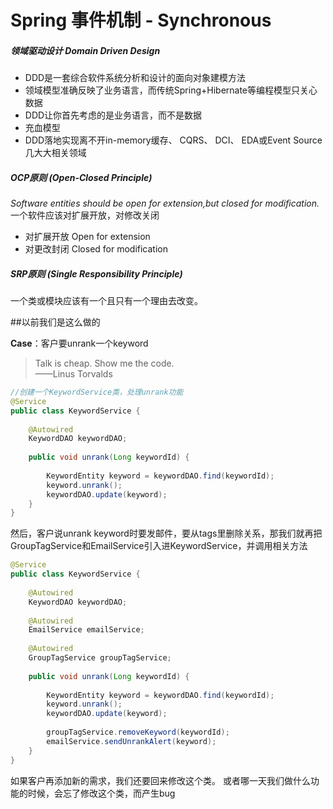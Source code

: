 Spring 事件机制 - Synchronous
=========================

##### 领域驱动设计 Domain Driven Design
- DDD是一套综合软件系统分析和设计的面向对象建模方法
- 领域模型准确反映了业务语言，而传统Spring+Hibernate等编程模型只关心数据
- DDD让你首先考虑的是业务语言，而不是数据
- 充血模型
- DDD落地实现离不开in-memory缓存、 CQRS、 DCI、 EDA或Event Source几大大相关领域

##### OCP原则 (Open-Closed Principle)
*Software entities should be open for extension,but closed for modification.*<br/>
一个软件应该对扩展开放，对修改关闭

- 对扩展开放 Open for extension
- 对更改封闭 Closed for modification

##### SRP原则 (Single Responsibility Principle)
一个类或模块应该有一个且只有一个理由去改变。

##以前我们是这么做的

**Case**：客户要unrank一个keyword

> Talk is cheap. Show me the code.  
> 				 ——Linus Torvalds

```Java
//创建一个KeywordService类，处理unrank功能
@Service
public class KeywordService {
	
	@Autowired
	KeywordDAO keywordDAO;
	
	public void unrank(Long keywordId) {
		
		KeywordEntity keyword = keywordDAO.find(keywordId);
		keyword.unrank();
		keywordDAO.update(keyword);
	}
}
```

然后，客户说unrank keyword时要发邮件，要从tags里删除关系，那我们就再把GroupTagService和EmailService引入进KeywordService，并调用相关方法

```Java
@Service
public class KeywordService {
	
	@Autowired
	KeywordDAO keywordDAO;
	
	@Autowired
	EmailService emailService;
	
	@Autowired
	GroupTagService groupTagService;
	
	public void unrank(Long keywordId) {
		
		KeywordEntity keyword = keywordDAO.find(keywordId);
		keyword.unrank();
		keywordDAO.update(keyword);
		
		groupTagService.removeKeyword(keywordId);
		emailService.sendUnrankAlert(keyword);
	}
}
```

如果客户再添加新的需求，我们还要回来修改这个类。 或者哪一天我们做什么功能的时候，会忘了修改这个类，而产生bug

